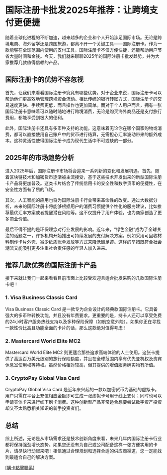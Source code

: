 # 国际注册卡批发2025年推荐：让跨境支付更便捷

随着全球化进程的不断加速，越来越多的企业和个人开始涉足国际市场。无论是跨境电商、海外留学还是跨国旅游，都离不开一个关键工具——国际注册卡。作为一款能够在全球范围内使用的支付工具，国际注册卡不仅方便快捷，还能帮助用户节省大量时间和金钱。今天，我们就来聊聊2025年的国际注册卡批发趋势，并为大家推荐几款值得信赖的产品。

## 国际注册卡的优势不容忽视

首先，让我们来看看国际注册卡究竟有哪些优势。对于企业来说，国际注册卡可以帮助他们更高效地管理跨境资金流动。相比传统的银行转账方式，国际注册卡的交易速度更快、手续费更低，而且操作也更加简单。而对于个人用户而言，拥有一张国际注册卡意味着可以随时随地进行跨境消费，无论是购买海外商品还是支付旅行费用，都能享受到极大的便利。

此外，国际注册卡还具有多币种支持的功能。这意味着无论你在哪个国家购物或消费，都可以直接使用自己账户中的货币进行结算，无需担心汇率波动带来的额外成本。这种灵活性使得国际注册卡成为现代生活中不可或缺的一部分。

## 2025年的市场趋势分析

进入2025年后，国际注册卡市场将会迎来一系列新的变化和发展机遇。首先，随着区块链技术和加密货币逐渐被主流接受，基于这些技术开发出来的新型国际注册卡产品将更加普及。这类卡片结合了传统信用卡的安全性和数字货币的便捷性，在安全性方面有了质的飞跃。

其次，人工智能的应用也将为国际注册卡行业带来革命性的改变。通过大数据分析，未来的国际注册卡将能够根据用户的消费习惯提供个性化的服务建议，比如推荐最优汇率方案或者提醒潜在风险等。这不仅提升了用户体验，也为商家创造了更多商业价值。

最后不得不提的是环保理念对行业发展的影响。近年来，“绿色金融”成为了全球关注的话题之一，许多机构开始推出可持续发展的支付解决方案。例如采用可回收材料制作卡片外壳、减少纸质账单发放等方式来降低碳足迹。这样的举措既符合社会潮流又能吸引更多注重社会责任感的年轻人加入进来。

## 推荐几款优秀的国际注册卡产品

接下来就让我们一起来看看目前市面上比较受欢迎且适合批发采购的几款国际注册卡吧！

### 1. Visa Business Classic Card
Visa Business Classic Card 是一款专为企业设计的经典款国际注册卡。它具备强大的多币种转换功能，并且没有年费要求。更重要的是，持卡人还可以享受免费的24小时客户服务热线支持以及多种保险保障（如航空意外险）。如果你正在寻找一款性价比高且功能全面的卡片的话，那么这款绝对值得考虑！

### 2. Mastercard World Elite MC2
Mastercard World Elite MC2 则更适合那些追求高端体验的人士使用。这张卡提供了高达百万美元级别的旅行保险额度，并且在全球范围内享有优先登机权及贵宾休息室使用权等特权。虽然价格相对较高，但其提供的增值服务确实物有所值。

### 3. CryptoPay Global Visa Card
CryptoPay Global Visa Card 是近年来兴起的一款以加密货币为基础的虚拟卡。用户只需在平台上充值相应金额即可生成一张虚拟卡号用于线上支付；同时也可以申请实体卡来进行线下刷卡消费。这种创新型产品非常适合想要尝试数字资产投资却又不太熟悉相关知识的新手投资者们。

## 总结

综上所述，无论是从市场需求还是技术创新角度来看，未来几年内国际注册卡行业都将保持强劲增长态势。如果您还没有为自己或公司配备这样一张方便实用的卡片，请尽快行动起来吧！相信通过合理规划和选择合适的供应商渠道，您一定能找到最适合自己的解决方案。

[[購卡點擊聯系](https://t.me/s/esim1088)]